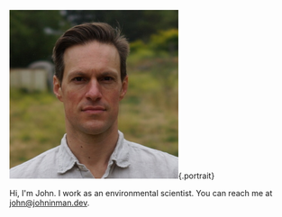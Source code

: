![John Inman](/image/johninman.jpg){.portrait}

Hi, I'm John. I work as an environmental scientist. You can reach me at 
[john@johninman.dev](mailto:john@johninman.dev).
